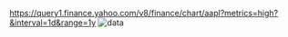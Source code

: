 https://query1.finance.yahoo.com/v8/finance/chart/aapl?metrics=high?&interval=1d&range=1y
![data](https://github.com/user-attachments/assets/c6a68c8d-1e1b-46f7-9873-092ab3a2db66)
